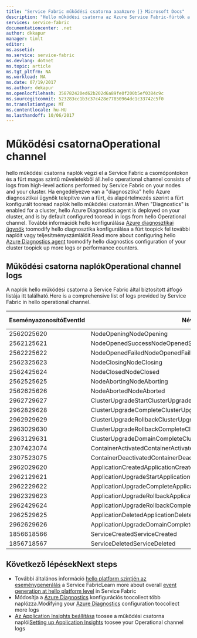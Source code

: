 ```yaml
---
title: "Service Fabric működési csatorna aaaAzure |} Microsoft Docs"
description: "Hello működési csatorna az Azure Service Fabric-fürtök a létrehozott naplók átfogó listáját."
services: service-fabric
documentationcenter: .net
author: dkkapur
manager: timlt
editor: 
ms.assetid: 
ms.service: service-fabric
ms.devlang: dotnet
ms.topic: article
ms.tgt_pltfrm: NA
ms.workload: NA
ms.date: 07/19/2017
ms.author: dekapur
ms.openlocfilehash: 358782420ed62b202d6a89fe0f200b5ef0384c9c
ms.sourcegitcommit: 523283cc1b3c37c428e77850964dc1c33742c5f0
ms.translationtype: MT
ms.contentlocale: hu-HU
ms.lasthandoff: 10/06/2017
---
```

# <a name="operational-channel"></a><span data-ttu-id="9b6fc-103">Működési csatorna</span><span class="sxs-lookup"><span data-stu-id="9b6fc-103">Operational channel</span></span> 

<span data-ttu-id="9b6fc-104">hello működési csatorna naplók végzi el a Service Fabric a csomópontokon és a fürt magas szintű műveletekből áll.</span><span class="sxs-lookup"><span data-stu-id="9b6fc-104">hello operational channel consists of logs from high-level actions performed by Service Fabric on your nodes and your cluster.</span></span> <span data-ttu-id="9b6fc-105">Ha engedélyezve van a "diagnosztika" hello Azure diagnosztikai ügynök telepítve van a fürt, és alapértelmezés szerint a fürt konfigurált tooread naplók hello működési csatornán.</span><span class="sxs-lookup"><span data-stu-id="9b6fc-105">When "Diagnostics" is enabled for a cluster, hello Azure Diagnostics agent is deployed on your cluster, and is by default configured tooread in logs from hello Operational channel.</span></span> <span data-ttu-id="9b6fc-106">További információk hello konfigurálása [Azure diagnosztikai ügynök](service-fabric-diagnostics-event-aggregation-wad.md) toomodify hello diagnosztika konfigurálása a fürt toopick fel további naplóit vagy teljesítményszámlálóit.</span><span class="sxs-lookup"><span data-stu-id="9b6fc-106">Read more about configuring hello [Azure Diagnostics agent](service-fabric-diagnostics-event-aggregation-wad.md) toomodify hello diagnostics configuration of your cluster toopick up more logs or performance counters.</span></span> 

## <a name="operational-channel-logs"></a><span data-ttu-id="9b6fc-107">Működési csatorna naplók</span><span class="sxs-lookup"><span data-stu-id="9b6fc-107">Operational channel logs</span></span> 

<span data-ttu-id="9b6fc-108">A naplók hello működési csatorna a Service Fabric által biztosított átfogó listája itt található.</span><span class="sxs-lookup"><span data-stu-id="9b6fc-108">Here is a comprehensive list of logs provided by Service Fabric in hello operational channel.</span></span> 

| <span data-ttu-id="9b6fc-109">Eseményazonosító</span><span class="sxs-lookup"><span data-stu-id="9b6fc-109">EventId</span></span> | <span data-ttu-id="9b6fc-110">Név</span><span class="sxs-lookup"><span data-stu-id="9b6fc-110">Name</span></span> | <span data-ttu-id="9b6fc-111">Forrás (feladat)</span><span class="sxs-lookup"><span data-stu-id="9b6fc-111">Source (Task)</span></span> | <span data-ttu-id="9b6fc-112">Szint</span><span class="sxs-lookup"><span data-stu-id="9b6fc-112">Level</span></span> |
| --- | --- | --- | --- |
| <span data-ttu-id="9b6fc-113">25620</span><span class="sxs-lookup"><span data-stu-id="9b6fc-113">25620</span></span> | <span data-ttu-id="9b6fc-114">NodeOpening</span><span class="sxs-lookup"><span data-stu-id="9b6fc-114">NodeOpening</span></span> | <span data-ttu-id="9b6fc-115">FabricNode</span><span class="sxs-lookup"><span data-stu-id="9b6fc-115">FabricNode</span></span> | <span data-ttu-id="9b6fc-116">Tájékoztató</span><span class="sxs-lookup"><span data-stu-id="9b6fc-116">Informational</span></span> |
| <span data-ttu-id="9b6fc-117">25621</span><span class="sxs-lookup"><span data-stu-id="9b6fc-117">25621</span></span> | <span data-ttu-id="9b6fc-118">NodeOpenedSuccess</span><span class="sxs-lookup"><span data-stu-id="9b6fc-118">NodeOpenedSuccess</span></span> | <span data-ttu-id="9b6fc-119">FabricNode</span><span class="sxs-lookup"><span data-stu-id="9b6fc-119">FabricNode</span></span> | <span data-ttu-id="9b6fc-120">Tájékoztató</span><span class="sxs-lookup"><span data-stu-id="9b6fc-120">Informational</span></span> |
| <span data-ttu-id="9b6fc-121">25622</span><span class="sxs-lookup"><span data-stu-id="9b6fc-121">25622</span></span> | <span data-ttu-id="9b6fc-122">NodeOpenedFailed</span><span class="sxs-lookup"><span data-stu-id="9b6fc-122">NodeOpenedFailed</span></span> | <span data-ttu-id="9b6fc-123">FabricNode</span><span class="sxs-lookup"><span data-stu-id="9b6fc-123">FabricNode</span></span> | <span data-ttu-id="9b6fc-124">Tájékoztató</span><span class="sxs-lookup"><span data-stu-id="9b6fc-124">Informational</span></span> |
| <span data-ttu-id="9b6fc-125">25623</span><span class="sxs-lookup"><span data-stu-id="9b6fc-125">25623</span></span> | <span data-ttu-id="9b6fc-126">NodeClosing</span><span class="sxs-lookup"><span data-stu-id="9b6fc-126">NodeClosing</span></span> | <span data-ttu-id="9b6fc-127">FabricNode</span><span class="sxs-lookup"><span data-stu-id="9b6fc-127">FabricNode</span></span> | <span data-ttu-id="9b6fc-128">Tájékoztató</span><span class="sxs-lookup"><span data-stu-id="9b6fc-128">Informational</span></span> |
| <span data-ttu-id="9b6fc-129">25624</span><span class="sxs-lookup"><span data-stu-id="9b6fc-129">25624</span></span> | <span data-ttu-id="9b6fc-130">NodeClosed</span><span class="sxs-lookup"><span data-stu-id="9b6fc-130">NodeClosed</span></span> | <span data-ttu-id="9b6fc-131">FabricNode</span><span class="sxs-lookup"><span data-stu-id="9b6fc-131">FabricNode</span></span> | <span data-ttu-id="9b6fc-132">Tájékoztató</span><span class="sxs-lookup"><span data-stu-id="9b6fc-132">Informational</span></span> |
| <span data-ttu-id="9b6fc-133">25625</span><span class="sxs-lookup"><span data-stu-id="9b6fc-133">25625</span></span> | <span data-ttu-id="9b6fc-134">NodeAborting</span><span class="sxs-lookup"><span data-stu-id="9b6fc-134">NodeAborting</span></span> | <span data-ttu-id="9b6fc-135">FabricNode</span><span class="sxs-lookup"><span data-stu-id="9b6fc-135">FabricNode</span></span> | <span data-ttu-id="9b6fc-136">Tájékoztató</span><span class="sxs-lookup"><span data-stu-id="9b6fc-136">Informational</span></span> |
| <span data-ttu-id="9b6fc-137">25626</span><span class="sxs-lookup"><span data-stu-id="9b6fc-137">25626</span></span> | <span data-ttu-id="9b6fc-138">NodeAborted</span><span class="sxs-lookup"><span data-stu-id="9b6fc-138">NodeAborted</span></span> | <span data-ttu-id="9b6fc-139">FabricNode</span><span class="sxs-lookup"><span data-stu-id="9b6fc-139">FabricNode</span></span> | <span data-ttu-id="9b6fc-140">Tájékoztató</span><span class="sxs-lookup"><span data-stu-id="9b6fc-140">Informational</span></span> |
| <span data-ttu-id="9b6fc-141">29627</span><span class="sxs-lookup"><span data-stu-id="9b6fc-141">29627</span></span> | <span data-ttu-id="9b6fc-142">ClusterUpgradeStart</span><span class="sxs-lookup"><span data-stu-id="9b6fc-142">ClusterUpgradeStart</span></span> | <span data-ttu-id="9b6fc-143">TANÚSÍTVÁNYKEZELŐ</span><span class="sxs-lookup"><span data-stu-id="9b6fc-143">CM</span></span> | <span data-ttu-id="9b6fc-144">Tájékoztató</span><span class="sxs-lookup"><span data-stu-id="9b6fc-144">Informational</span></span> |
| <span data-ttu-id="9b6fc-145">29628</span><span class="sxs-lookup"><span data-stu-id="9b6fc-145">29628</span></span> | <span data-ttu-id="9b6fc-146">ClusterUpgradeComplete</span><span class="sxs-lookup"><span data-stu-id="9b6fc-146">ClusterUpgradeComplete</span></span> | <span data-ttu-id="9b6fc-147">TANÚSÍTVÁNYKEZELŐ</span><span class="sxs-lookup"><span data-stu-id="9b6fc-147">CM</span></span> | <span data-ttu-id="9b6fc-148">Tájékoztató</span><span class="sxs-lookup"><span data-stu-id="9b6fc-148">Informational</span></span> |
| <span data-ttu-id="9b6fc-149">29629</span><span class="sxs-lookup"><span data-stu-id="9b6fc-149">29629</span></span> | <span data-ttu-id="9b6fc-150">ClusterUpgradeRollback</span><span class="sxs-lookup"><span data-stu-id="9b6fc-150">ClusterUpgradeRollback</span></span> | <span data-ttu-id="9b6fc-151">TANÚSÍTVÁNYKEZELŐ</span><span class="sxs-lookup"><span data-stu-id="9b6fc-151">CM</span></span> | <span data-ttu-id="9b6fc-152">Tájékoztató</span><span class="sxs-lookup"><span data-stu-id="9b6fc-152">Informational</span></span> |
| <span data-ttu-id="9b6fc-153">29630</span><span class="sxs-lookup"><span data-stu-id="9b6fc-153">29630</span></span> | <span data-ttu-id="9b6fc-154">ClusterUpgradeRollbackComplete</span><span class="sxs-lookup"><span data-stu-id="9b6fc-154">ClusterUpgradeRollbackComplete</span></span> | <span data-ttu-id="9b6fc-155">TANÚSÍTVÁNYKEZELŐ</span><span class="sxs-lookup"><span data-stu-id="9b6fc-155">CM</span></span> | <span data-ttu-id="9b6fc-156">Tájékoztató</span><span class="sxs-lookup"><span data-stu-id="9b6fc-156">Informational</span></span> |
| <span data-ttu-id="9b6fc-157">29631</span><span class="sxs-lookup"><span data-stu-id="9b6fc-157">29631</span></span> | <span data-ttu-id="9b6fc-158">ClusterUpgradeDomainComplete</span><span class="sxs-lookup"><span data-stu-id="9b6fc-158">ClusterUpgradeDomainComplete</span></span> | <span data-ttu-id="9b6fc-159">TANÚSÍTVÁNYKEZELŐ</span><span class="sxs-lookup"><span data-stu-id="9b6fc-159">CM</span></span> | <span data-ttu-id="9b6fc-160">Tájékoztató</span><span class="sxs-lookup"><span data-stu-id="9b6fc-160">Informational</span></span> |
| <span data-ttu-id="9b6fc-161">23074</span><span class="sxs-lookup"><span data-stu-id="9b6fc-161">23074</span></span> | <span data-ttu-id="9b6fc-162">ContainerActivated</span><span class="sxs-lookup"><span data-stu-id="9b6fc-162">ContainerActivated</span></span> | <span data-ttu-id="9b6fc-163">Üzemeltetési</span><span class="sxs-lookup"><span data-stu-id="9b6fc-163">Hosting</span></span> | <span data-ttu-id="9b6fc-164">Tájékoztató</span><span class="sxs-lookup"><span data-stu-id="9b6fc-164">Informational</span></span> |
| <span data-ttu-id="9b6fc-165">23075</span><span class="sxs-lookup"><span data-stu-id="9b6fc-165">23075</span></span> | <span data-ttu-id="9b6fc-166">ContainerDeactivated</span><span class="sxs-lookup"><span data-stu-id="9b6fc-166">ContainerDeactivated</span></span> | <span data-ttu-id="9b6fc-167">Üzemeltetési</span><span class="sxs-lookup"><span data-stu-id="9b6fc-167">Hosting</span></span> | <span data-ttu-id="9b6fc-168">Tájékoztató</span><span class="sxs-lookup"><span data-stu-id="9b6fc-168">Informational</span></span> |
| <span data-ttu-id="9b6fc-169">29620</span><span class="sxs-lookup"><span data-stu-id="9b6fc-169">29620</span></span> | <span data-ttu-id="9b6fc-170">ApplicationCreated</span><span class="sxs-lookup"><span data-stu-id="9b6fc-170">ApplicationCreated</span></span> | <span data-ttu-id="9b6fc-171">TANÚSÍTVÁNYKEZELŐ</span><span class="sxs-lookup"><span data-stu-id="9b6fc-171">CM</span></span> | <span data-ttu-id="9b6fc-172">Tájékoztató</span><span class="sxs-lookup"><span data-stu-id="9b6fc-172">Informational</span></span> |
| <span data-ttu-id="9b6fc-173">29621</span><span class="sxs-lookup"><span data-stu-id="9b6fc-173">29621</span></span> | <span data-ttu-id="9b6fc-174">ApplicationUpgradeStart</span><span class="sxs-lookup"><span data-stu-id="9b6fc-174">ApplicationUpgradeStart</span></span> | <span data-ttu-id="9b6fc-175">TANÚSÍTVÁNYKEZELŐ</span><span class="sxs-lookup"><span data-stu-id="9b6fc-175">CM</span></span> | <span data-ttu-id="9b6fc-176">Tájékoztató</span><span class="sxs-lookup"><span data-stu-id="9b6fc-176">Informational</span></span> |
| <span data-ttu-id="9b6fc-177">29622</span><span class="sxs-lookup"><span data-stu-id="9b6fc-177">29622</span></span> | <span data-ttu-id="9b6fc-178">ApplicationUpgradeComplete</span><span class="sxs-lookup"><span data-stu-id="9b6fc-178">ApplicationUpgradeComplete</span></span> | <span data-ttu-id="9b6fc-179">TANÚSÍTVÁNYKEZELŐ</span><span class="sxs-lookup"><span data-stu-id="9b6fc-179">CM</span></span> | <span data-ttu-id="9b6fc-180">Tájékoztató</span><span class="sxs-lookup"><span data-stu-id="9b6fc-180">Informational</span></span> |
| <span data-ttu-id="9b6fc-181">29623</span><span class="sxs-lookup"><span data-stu-id="9b6fc-181">29623</span></span> | <span data-ttu-id="9b6fc-182">ApplicationUpgradeRollback</span><span class="sxs-lookup"><span data-stu-id="9b6fc-182">ApplicationUpgradeRollback</span></span> | <span data-ttu-id="9b6fc-183">TANÚSÍTVÁNYKEZELŐ</span><span class="sxs-lookup"><span data-stu-id="9b6fc-183">CM</span></span> | <span data-ttu-id="9b6fc-184">Tájékoztató</span><span class="sxs-lookup"><span data-stu-id="9b6fc-184">Informational</span></span> |
| <span data-ttu-id="9b6fc-185">29624</span><span class="sxs-lookup"><span data-stu-id="9b6fc-185">29624</span></span> | <span data-ttu-id="9b6fc-186">ApplicationUpgradeRollbackComplete</span><span class="sxs-lookup"><span data-stu-id="9b6fc-186">ApplicationUpgradeRollbackComplete</span></span> | <span data-ttu-id="9b6fc-187">TANÚSÍTVÁNYKEZELŐ</span><span class="sxs-lookup"><span data-stu-id="9b6fc-187">CM</span></span> | <span data-ttu-id="9b6fc-188">Tájékoztató</span><span class="sxs-lookup"><span data-stu-id="9b6fc-188">Informational</span></span> |
| <span data-ttu-id="9b6fc-189">29625</span><span class="sxs-lookup"><span data-stu-id="9b6fc-189">29625</span></span> | <span data-ttu-id="9b6fc-190">ApplicationDeleted</span><span class="sxs-lookup"><span data-stu-id="9b6fc-190">ApplicationDeleted</span></span> | <span data-ttu-id="9b6fc-191">TANÚSÍTVÁNYKEZELŐ</span><span class="sxs-lookup"><span data-stu-id="9b6fc-191">CM</span></span> | <span data-ttu-id="9b6fc-192">Tájékoztató</span><span class="sxs-lookup"><span data-stu-id="9b6fc-192">Informational</span></span> |
| <span data-ttu-id="9b6fc-193">29626</span><span class="sxs-lookup"><span data-stu-id="9b6fc-193">29626</span></span> | <span data-ttu-id="9b6fc-194">ApplicationUpgradeDomainComplete</span><span class="sxs-lookup"><span data-stu-id="9b6fc-194">ApplicationUpgradeDomainComplete</span></span> | <span data-ttu-id="9b6fc-195">TANÚSÍTVÁNYKEZELŐ</span><span class="sxs-lookup"><span data-stu-id="9b6fc-195">CM</span></span> | <span data-ttu-id="9b6fc-196">Tájékoztató</span><span class="sxs-lookup"><span data-stu-id="9b6fc-196">Informational</span></span> |
| <span data-ttu-id="9b6fc-197">18566</span><span class="sxs-lookup"><span data-stu-id="9b6fc-197">18566</span></span> | <span data-ttu-id="9b6fc-198">ServiceCreated</span><span class="sxs-lookup"><span data-stu-id="9b6fc-198">ServiceCreated</span></span> | <span data-ttu-id="9b6fc-199">FM</span><span class="sxs-lookup"><span data-stu-id="9b6fc-199">FM</span></span> | <span data-ttu-id="9b6fc-200">Tájékoztató</span><span class="sxs-lookup"><span data-stu-id="9b6fc-200">Informational</span></span> |
| <span data-ttu-id="9b6fc-201">18567</span><span class="sxs-lookup"><span data-stu-id="9b6fc-201">18567</span></span> | <span data-ttu-id="9b6fc-202">ServiceDeleted</span><span class="sxs-lookup"><span data-stu-id="9b6fc-202">ServiceDeleted</span></span> | <span data-ttu-id="9b6fc-203">FM</span><span class="sxs-lookup"><span data-stu-id="9b6fc-203">FM</span></span> | <span data-ttu-id="9b6fc-204">Tájékoztató</span><span class="sxs-lookup"><span data-stu-id="9b6fc-204">Informational</span></span> |

## <a name="next-steps"></a><span data-ttu-id="9b6fc-205">Következő lépések</span><span class="sxs-lookup"><span data-stu-id="9b6fc-205">Next steps</span></span>

* <span data-ttu-id="9b6fc-206">További általános információ [hello platform szintjén az eseménygenerálás](service-fabric-diagnostics-event-generation-infra.md) a Service Fabric</span><span class="sxs-lookup"><span data-stu-id="9b6fc-206">Learn more about overall [event generation at hello platform level](service-fabric-diagnostics-event-generation-infra.md) in Service Fabric</span></span>
* <span data-ttu-id="9b6fc-207">Módosítja a [Azure Diagnostics](service-fabric-diagnostics-event-aggregation-wad.md) konfigurációs toocollect több naplózza.</span><span class="sxs-lookup"><span data-stu-id="9b6fc-207">Modifying your [Azure Diagnostics](service-fabric-diagnostics-event-aggregation-wad.md) configuration toocollect more logs</span></span>
* <span data-ttu-id="9b6fc-208">[Az Application Insights beállítása](service-fabric-diagnostics-event-analysis-appinsights.md) toosee a működési csatorna naplói</span><span class="sxs-lookup"><span data-stu-id="9b6fc-208">[Setting up Application Insights](service-fabric-diagnostics-event-analysis-appinsights.md) toosee your Operational channel logs</span></span>
